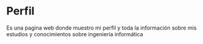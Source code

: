 # Perfil
Es una pagina web donde muestro mi perfil y toda la información sobre mis estudios y conocimientos sobre ingeniería informática
